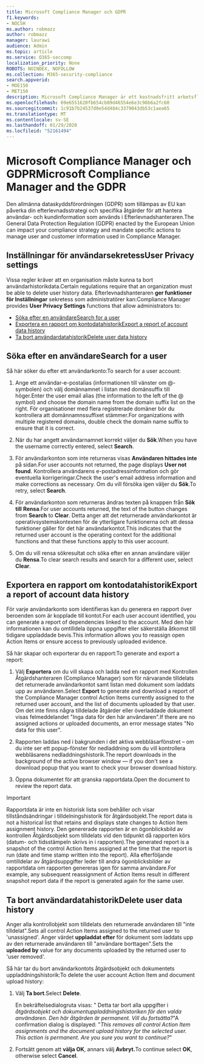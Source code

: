 ```yaml
---
title: Microsoft Compliance Manager och GDPR
f1.keywords:
- NOCSH
ms.author: robmazz
author: robmazz
manager: laurawi
audience: Admin
ms.topic: article
ms.service: O365-seccomp
localization_priority: None
ROBOTS: NOINDEX, NOFOLLOW
ms.collection: M365-security-compliance
search.appverid:
- MOE150
- MET150
description: Microsoft Compliance Manager är ett kostnadsfritt arbetsflödesbaserat riskutvärderingsverktyg i Microsoft Service Trust Portal. Med Efterlevnadshanteraren kan du spåra, tilldela och verifiera aktiviteter för regelefterlevnad som är relaterade till Microsofts molntjänster.
ms.openlocfilehash: 69e6551620fb654cb09d46554e6e3c98b6a2fc60
ms.sourcegitcommit: 1c91b7b24537d0e54d484c3379043db53c1aea65
ms.translationtype: MT
ms.contentlocale: sv-SE
ms.lasthandoff: 01/29/2020
ms.locfileid: "52161494"
---
```

# <a name="microsoft-compliance-manager-and-the-gdpr"></a><span data-ttu-id="64866-104">Microsoft Compliance Manager och GDPR</span><span class="sxs-lookup"><span data-stu-id="64866-104">Microsoft Compliance Manager and the GDPR</span></span>

<span data-ttu-id="64866-105">Den allmänna dataskyddsförordningen (GDPR) som tillämpas av EU kan påverka din efterlevnadsstrategi och specifika åtgärder för att hantera användar- och kundinformation som används i Efterlevnadshanteraren.</span><span class="sxs-lookup"><span data-stu-id="64866-105">The General Data Protection Regulation (GDPR) enacted by the European Union can impact your compliance strategy and mandate specific actions to manage user and customer information used in Compliance Manager.</span></span>

## <a name="user-privacy-settings"></a><span data-ttu-id="64866-106">Inställningar för användarsekretess</span><span class="sxs-lookup"><span data-stu-id="64866-106">User Privacy settings</span></span>

<span data-ttu-id="64866-107">Vissa regler kräver att en organisation måste kunna ta bort användarhistorikdata.</span><span class="sxs-lookup"><span data-stu-id="64866-107">Certain regulations require that an organization must be able to delete user history data.</span></span> <span data-ttu-id="64866-108">Efterlevnadshanteraren **ger funktioner för Inställningar** sekretess som administratörer kan:</span><span class="sxs-lookup"><span data-stu-id="64866-108">Compliance Manager provides **User Privacy Settings** functions that allow administrators to:</span></span>
  
- [<span data-ttu-id="64866-109">Söka efter en användare</span><span class="sxs-lookup"><span data-stu-id="64866-109">Search for a user</span></span>](#search-for-a-user)
- [<span data-ttu-id="64866-110">Exportera en rapport om kontodatahistorik</span><span class="sxs-lookup"><span data-stu-id="64866-110">Export a report of account data history</span></span>](#export-a-report-of-account-data-history)
- [<span data-ttu-id="64866-111">Ta bort användardatahistorik</span><span class="sxs-lookup"><span data-stu-id="64866-111">Delete user data history</span></span>](#delete-user-data-history)
  
## <a name="search-for-a-user"></a><span data-ttu-id="64866-112">Söka efter en användare</span><span class="sxs-lookup"><span data-stu-id="64866-112">Search for a user</span></span>

<span data-ttu-id="64866-113">Så här söker du efter ett användarkonto:</span><span class="sxs-lookup"><span data-stu-id="64866-113">To search for a user account:</span></span>
  
1. <span data-ttu-id="64866-114">Ange ett användar-e-postalias (informationen till vänster om @-symbolen) och välj domännamnet i listan med domänsuffix till höger.</span><span class="sxs-lookup"><span data-stu-id="64866-114">Enter the user email alias (the information to the left of the @ symbol) and choose the domain name from the  domain suffix list on the right.</span></span> <span data-ttu-id="64866-115">För organisationer med flera registrerade domäner bör du kontrollera att domännamnssuffixet stämmer.</span><span class="sxs-lookup"><span data-stu-id="64866-115">For organizations with multiple registered domains, double check the domain name suffix to ensure that it is correct.</span></span>

2. <span data-ttu-id="64866-116">När du har angett användarnamnet korrekt väljer du **Sök**.</span><span class="sxs-lookup"><span data-stu-id="64866-116">When you have the username correctly entered, select **Search**.</span></span>

3. <span data-ttu-id="64866-117">För användarkonton som inte returneras visas **Användaren hittades inte** på sidan.</span><span class="sxs-lookup"><span data-stu-id="64866-117">For user accounts not returned, the page displays **User not found**.</span></span> <span data-ttu-id="64866-118">Kontrollera användarens e-postadressinformation och gör eventuella korrigeringar.</span><span class="sxs-lookup"><span data-stu-id="64866-118">Check the user's email address information and make corrections as necessary.</span></span> <span data-ttu-id="64866-119">Om du vill försöka igen väljer du **Sök**.</span><span class="sxs-lookup"><span data-stu-id="64866-119">To retry, select **Search**.</span></span>

4. <span data-ttu-id="64866-120">För användarkonton som returneras ändras texten på knappen från **Sök till** **Rensa**.</span><span class="sxs-lookup"><span data-stu-id="64866-120">For user accounts returned, the text of the button changes from **Search** to **Clear**.</span></span> <span data-ttu-id="64866-121">Detta anger att det returnerade användarkontot är operativsystemskontexten för de ytterligare funktionerna och att dessa funktioner gäller för det här användarkontot.</span><span class="sxs-lookup"><span data-stu-id="64866-121">This indicates that the returned user account is the operating context for the additional functions and that these functions apply to this user account.</span></span>

5. <span data-ttu-id="64866-122">Om du vill rensa sökresultat och söka efter en annan användare väljer du **Rensa**.</span><span class="sxs-lookup"><span data-stu-id="64866-122">To clear search results and search for a different user, select **Clear**.</span></span>

## <a name="export-a-report-of-account-data-history"></a><span data-ttu-id="64866-123">Exportera en rapport om kontodatahistorik</span><span class="sxs-lookup"><span data-stu-id="64866-123">Export a report of account data history</span></span>

<span data-ttu-id="64866-124">För varje användarkonto som identifieras kan du generera en rapport över beroenden som är kopplade till kontot.</span><span class="sxs-lookup"><span data-stu-id="64866-124">For each user account identified, you can generate a report of dependencies linked to the account.</span></span> <span data-ttu-id="64866-125">Med den här informationen kan du omtilldela öppna uppgifter eller säkerställa åtkomst till tidigare uppladdade bevis.</span><span class="sxs-lookup"><span data-stu-id="64866-125">This information allows you to reassign open Action Items or ensure access to previously uploaded evidence.</span></span>
  
 <span data-ttu-id="64866-126">Så här skapar och exporterar du en rapport:</span><span class="sxs-lookup"><span data-stu-id="64866-126">To generate and export a report:</span></span>
  
1. <span data-ttu-id="64866-127">Välj **Exportera** om du vill skapa och ladda ned en rapport med Kontrollen Åtgärdshanteraren (Compliance Manager) som för närvarande tilldelats det returnerade användarkontot samt listan med dokument som laddats upp av användaren.</span><span class="sxs-lookup"><span data-stu-id="64866-127">Select **Export** to generate and download a report of the Compliance Manager control Action Items currently assigned to the returned user account, and the list of documents uploaded by that user.</span></span> <span data-ttu-id="64866-128">Om det inte finns några tilldelade åtgärder eller överladdade dokument visas felmeddelandet "Inga data för den här användaren".</span><span class="sxs-lookup"><span data-stu-id="64866-128">If there are no assigned actions or uploaded documents, an error message states "No data for this user".</span></span>

2. <span data-ttu-id="64866-129">Rapporten laddas ned i bakgrunden i det aktiva webbläsarfönstret – om du inte ser ett popup-fönster för nedladdning som du vill kontrollera webbläsarens nedladdningshistorik.</span><span class="sxs-lookup"><span data-stu-id="64866-129">The report downloads in the background of the active browser window — if you don't see a download popup that you want to check your browser download history.</span></span>

3. <span data-ttu-id="64866-130">Öppna dokumentet för att granska rapportdata.</span><span class="sxs-lookup"><span data-stu-id="64866-130">Open the document to review the report data.</span></span>

> [!IMPORTANT]
> <span data-ttu-id="64866-131">Rapportdata är inte en historisk lista som behåller och visar tillståndsändringar i tilldelningshistorik för åtgärdsobjekt.</span><span class="sxs-lookup"><span data-stu-id="64866-131">The report data is not a historical list that retains and displays state changes to Action Item assignment history.</span></span> <span data-ttu-id="64866-132">Den genererade rapporten är en ögonblicksbild av kontrollen Åtgärdsobjekt som tilldelats vid den tidpunkt då rapporten körs (datum- och tidsstämpeln skrivs in i rapporten).</span><span class="sxs-lookup"><span data-stu-id="64866-132">The generated report is a snapshot of the control Action Items assigned at the time that the report is run (date and time stamp written into the report).</span></span> <span data-ttu-id="64866-133">Alla efterföljande omtilldelar av åtgärdsuppgifter leder till andra ögonblicksbilder av rapportdata om rapporten genereras igen för samma användare.</span><span class="sxs-lookup"><span data-stu-id="64866-133">For example, any subsequent reassignment of Action Items result in different snapshot report data if the report is generated again for the same user.</span></span>
  
## <a name="delete-user-data-history"></a><span data-ttu-id="64866-134">Ta bort användardatahistorik</span><span class="sxs-lookup"><span data-stu-id="64866-134">Delete user data history</span></span>

<span data-ttu-id="64866-135">Anger alla kontrollobjekt som tilldelats den returnerade användaren till "inte tilldelat".</span><span class="sxs-lookup"><span data-stu-id="64866-135">Sets all control Action Items assigned to the returned user to 'unassigned'.</span></span> <span data-ttu-id="64866-136">Anger värdet **uppladdat efter** för dokument som laddats upp av den returnerade användaren till "användare borttagen".</span><span class="sxs-lookup"><span data-stu-id="64866-136">Sets the **uploaded by** value for any documents uploaded by the returned user to 'user removed'.</span></span>
  
<span data-ttu-id="64866-137">Så här tar du bort användarkontots åtgärdsobjekt och dokumentets uppladdningshistorik:</span><span class="sxs-lookup"><span data-stu-id="64866-137">To delete the user account Action Item and document upload history:</span></span>
  
1. <span data-ttu-id="64866-138">Välj **Ta bort**.</span><span class="sxs-lookup"><span data-stu-id="64866-138">Select **Delete**.</span></span>

    <span data-ttu-id="64866-139">En bekräftelsedialogruta visas: " Detta tar bort alla uppgifter i *åtgärdsobjekt och dokumentuppladdningshistoriken för den valda användaren. Den här åtgärden är permanent. Vill du fortsätta?*"</span><span class="sxs-lookup"><span data-stu-id="64866-139">A confirmation dialog is displayed: "*This removes all control Action Item assignments and the document upload history for the selected user. This action is permanent. Are you sure you want to continue?*"</span></span>

2. <span data-ttu-id="64866-140">Fortsätt genom att **välja OK**, annars välj **Avbryt.**</span><span class="sxs-lookup"><span data-stu-id="64866-140">To continue select **OK**, otherwise select **Cancel**.</span></span>
